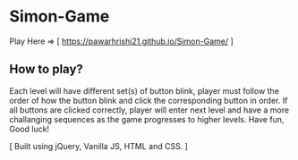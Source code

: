 # Simon-Game
Play Here => [ https://pawarhrishi21.github.io/Simon-Game/ ]

## How to play?
Each level will have different set(s) of button blink, player must follow the order of how the button blink and click the corresponding button in order. If all buttons are clicked correctly, player will enter next level and have a more challanging sequences as the game progresses to higher levels. Have fun, Good luck! 



[ Built using jQuery, Vanilla JS, HTML and CSS. ]

